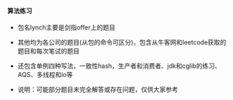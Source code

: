 #### 算法练习
- 包名lynch主要是剑指offer上的题目
- 其他均为各公司的题目(从包的命令可区分)，包含从牛客网和leetcode获取的题目和每次笔试的题目
- 还包含单例四种写法，一致性hash，生产者和消费者、jdk和cglib的练习、AQS、多线程和io等


- 说明：可能部分题目未完全解答或存在问题，仅供大家参考